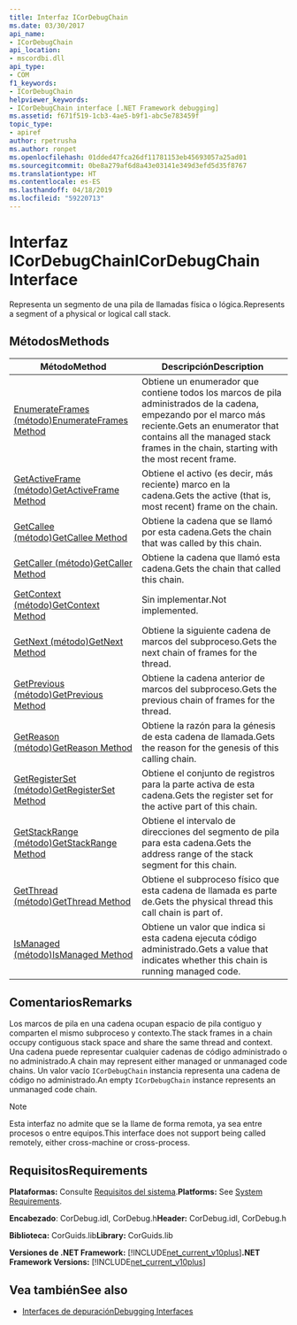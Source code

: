 ```yaml
---
title: Interfaz ICorDebugChain
ms.date: 03/30/2017
api_name:
- ICorDebugChain
api_location:
- mscordbi.dll
api_type:
- COM
f1_keywords:
- ICorDebugChain
helpviewer_keywords:
- ICorDebugChain interface [.NET Framework debugging]
ms.assetid: f671f519-1cb3-4ae5-b9f1-abc5e783459f
topic_type:
- apiref
author: rpetrusha
ms.author: ronpet
ms.openlocfilehash: 01dded47fca26df11781153eb45693057a25ad01
ms.sourcegitcommit: 0be8a279af6d8a43e03141e349d3efd5d35f8767
ms.translationtype: HT
ms.contentlocale: es-ES
ms.lasthandoff: 04/18/2019
ms.locfileid: "59220713"
---
```

# <a name="icordebugchain-interface"></a><span data-ttu-id="5c65e-102">Interfaz ICorDebugChain</span><span class="sxs-lookup"><span data-stu-id="5c65e-102">ICorDebugChain Interface</span></span>

<span data-ttu-id="5c65e-103">Representa un segmento de una pila de llamadas física o lógica.</span><span class="sxs-lookup"><span data-stu-id="5c65e-103">Represents a segment of a physical or logical call stack.</span></span>  
  
## <a name="methods"></a><span data-ttu-id="5c65e-104">Métodos</span><span class="sxs-lookup"><span data-stu-id="5c65e-104">Methods</span></span>  
  
|<span data-ttu-id="5c65e-105">Método</span><span class="sxs-lookup"><span data-stu-id="5c65e-105">Method</span></span>|<span data-ttu-id="5c65e-106">Descripción</span><span class="sxs-lookup"><span data-stu-id="5c65e-106">Description</span></span>|  
|------------|-----------------|  
|[<span data-ttu-id="5c65e-107">EnumerateFrames (método)</span><span class="sxs-lookup"><span data-stu-id="5c65e-107">EnumerateFrames Method</span></span>](../../../../docs/framework/unmanaged-api/debugging/icordebugchain-enumerateframes-method.md)|<span data-ttu-id="5c65e-108">Obtiene un enumerador que contiene todos los marcos de pila administrados de la cadena, empezando por el marco más reciente.</span><span class="sxs-lookup"><span data-stu-id="5c65e-108">Gets an enumerator that contains all the managed stack frames in the chain, starting with the most recent frame.</span></span>|  
|[<span data-ttu-id="5c65e-109">GetActiveFrame (método)</span><span class="sxs-lookup"><span data-stu-id="5c65e-109">GetActiveFrame Method</span></span>](../../../../docs/framework/unmanaged-api/debugging/icordebugchain-getactiveframe-method.md)|<span data-ttu-id="5c65e-110">Obtiene el activo (es decir, más reciente) marco en la cadena.</span><span class="sxs-lookup"><span data-stu-id="5c65e-110">Gets the active (that is, most recent) frame on the chain.</span></span>|  
|[<span data-ttu-id="5c65e-111">GetCallee (método)</span><span class="sxs-lookup"><span data-stu-id="5c65e-111">GetCallee Method</span></span>](../../../../docs/framework/unmanaged-api/debugging/icordebugchain-getcallee-method.md)|<span data-ttu-id="5c65e-112">Obtiene la cadena que se llamó por esta cadena.</span><span class="sxs-lookup"><span data-stu-id="5c65e-112">Gets the chain that was called by this chain.</span></span>|  
|[<span data-ttu-id="5c65e-113">GetCaller (método)</span><span class="sxs-lookup"><span data-stu-id="5c65e-113">GetCaller Method</span></span>](../../../../docs/framework/unmanaged-api/debugging/icordebugchain-getcaller-method.md)|<span data-ttu-id="5c65e-114">Obtiene la cadena que llamó esta cadena.</span><span class="sxs-lookup"><span data-stu-id="5c65e-114">Gets the chain that called this chain.</span></span>|  
|[<span data-ttu-id="5c65e-115">GetContext (método)</span><span class="sxs-lookup"><span data-stu-id="5c65e-115">GetContext Method</span></span>](../../../../docs/framework/unmanaged-api/debugging/icordebugchain-getcontext-method.md)|<span data-ttu-id="5c65e-116">Sin implementar.</span><span class="sxs-lookup"><span data-stu-id="5c65e-116">Not implemented.</span></span>|  
|[<span data-ttu-id="5c65e-117">GetNext (método)</span><span class="sxs-lookup"><span data-stu-id="5c65e-117">GetNext Method</span></span>](../../../../docs/framework/unmanaged-api/debugging/icordebugchain-getnext-method.md)|<span data-ttu-id="5c65e-118">Obtiene la siguiente cadena de marcos del subproceso.</span><span class="sxs-lookup"><span data-stu-id="5c65e-118">Gets the next chain of frames for the thread.</span></span>|  
|[<span data-ttu-id="5c65e-119">GetPrevious (método)</span><span class="sxs-lookup"><span data-stu-id="5c65e-119">GetPrevious Method</span></span>](../../../../docs/framework/unmanaged-api/debugging/icordebugchain-getprevious-method.md)|<span data-ttu-id="5c65e-120">Obtiene la cadena anterior de marcos del subproceso.</span><span class="sxs-lookup"><span data-stu-id="5c65e-120">Gets the previous chain of frames for the thread.</span></span>|  
|[<span data-ttu-id="5c65e-121">GetReason (método)</span><span class="sxs-lookup"><span data-stu-id="5c65e-121">GetReason Method</span></span>](../../../../docs/framework/unmanaged-api/debugging/icordebugchain-getreason-method.md)|<span data-ttu-id="5c65e-122">Obtiene la razón para la génesis de esta cadena de llamada.</span><span class="sxs-lookup"><span data-stu-id="5c65e-122">Gets the reason for the genesis of this calling chain.</span></span>|  
|[<span data-ttu-id="5c65e-123">GetRegisterSet (método)</span><span class="sxs-lookup"><span data-stu-id="5c65e-123">GetRegisterSet Method</span></span>](../../../../docs/framework/unmanaged-api/debugging/icordebugchain-getregisterset-method.md)|<span data-ttu-id="5c65e-124">Obtiene el conjunto de registros para la parte activa de esta cadena.</span><span class="sxs-lookup"><span data-stu-id="5c65e-124">Gets the register set for the active part of this chain.</span></span>|  
|[<span data-ttu-id="5c65e-125">GetStackRange (método)</span><span class="sxs-lookup"><span data-stu-id="5c65e-125">GetStackRange Method</span></span>](../../../../docs/framework/unmanaged-api/debugging/icordebugchain-getstackrange-method.md)|<span data-ttu-id="5c65e-126">Obtiene el intervalo de direcciones del segmento de pila para esta cadena.</span><span class="sxs-lookup"><span data-stu-id="5c65e-126">Gets the address range of the stack segment for this chain.</span></span>|  
|[<span data-ttu-id="5c65e-127">GetThread (método)</span><span class="sxs-lookup"><span data-stu-id="5c65e-127">GetThread Method</span></span>](../../../../docs/framework/unmanaged-api/debugging/icordebugchain-getthread-method.md)|<span data-ttu-id="5c65e-128">Obtiene el subproceso físico que esta cadena de llamada es parte de.</span><span class="sxs-lookup"><span data-stu-id="5c65e-128">Gets the physical thread this call chain is part of.</span></span>|  
|[<span data-ttu-id="5c65e-129">IsManaged (método)</span><span class="sxs-lookup"><span data-stu-id="5c65e-129">IsManaged Method</span></span>](../../../../docs/framework/unmanaged-api/debugging/icordebugchain-ismanaged-method.md)|<span data-ttu-id="5c65e-130">Obtiene un valor que indica si esta cadena ejecuta código administrado.</span><span class="sxs-lookup"><span data-stu-id="5c65e-130">Gets a value that indicates whether this chain is running managed code.</span></span>|  
  
## <a name="remarks"></a><span data-ttu-id="5c65e-131">Comentarios</span><span class="sxs-lookup"><span data-stu-id="5c65e-131">Remarks</span></span>  
 <span data-ttu-id="5c65e-132">Los marcos de pila en una cadena ocupan espacio de pila contiguo y comparten el mismo subproceso y contexto.</span><span class="sxs-lookup"><span data-stu-id="5c65e-132">The stack frames in a chain occupy contiguous stack space and share the same thread and context.</span></span> <span data-ttu-id="5c65e-133">Una cadena puede representar cualquier cadenas de código administrado o no administrado.</span><span class="sxs-lookup"><span data-stu-id="5c65e-133">A chain may represent either managed or unmanaged code chains.</span></span> <span data-ttu-id="5c65e-134">Un valor vacío `ICorDebugChain` instancia representa una cadena de código no administrado.</span><span class="sxs-lookup"><span data-stu-id="5c65e-134">An empty `ICorDebugChain` instance represents an unmanaged code chain.</span></span>  
  
> [!NOTE]
>  <span data-ttu-id="5c65e-135">Esta interfaz no admite que se la llame de forma remota, ya sea entre procesos o entre equipos.</span><span class="sxs-lookup"><span data-stu-id="5c65e-135">This interface does not support being called remotely, either cross-machine or cross-process.</span></span>  
  
## <a name="requirements"></a><span data-ttu-id="5c65e-136">Requisitos</span><span class="sxs-lookup"><span data-stu-id="5c65e-136">Requirements</span></span>  
 <span data-ttu-id="5c65e-137">**Plataformas:** Consulte [Requisitos del sistema](../../../../docs/framework/get-started/system-requirements.md).</span><span class="sxs-lookup"><span data-stu-id="5c65e-137">**Platforms:** See [System Requirements](../../../../docs/framework/get-started/system-requirements.md).</span></span>  
  
 <span data-ttu-id="5c65e-138">**Encabezado**: CorDebug.idl, CorDebug.h</span><span class="sxs-lookup"><span data-stu-id="5c65e-138">**Header:** CorDebug.idl, CorDebug.h</span></span>  
  
 <span data-ttu-id="5c65e-139">**Biblioteca:** CorGuids.lib</span><span class="sxs-lookup"><span data-stu-id="5c65e-139">**Library:** CorGuids.lib</span></span>  
  
 <span data-ttu-id="5c65e-140">**Versiones de .NET Framework:** [!INCLUDE[net_current_v10plus](../../../../includes/net-current-v10plus-md.md)]</span><span class="sxs-lookup"><span data-stu-id="5c65e-140">**.NET Framework Versions:** [!INCLUDE[net_current_v10plus](../../../../includes/net-current-v10plus-md.md)]</span></span>  
  
## <a name="see-also"></a><span data-ttu-id="5c65e-141">Vea también</span><span class="sxs-lookup"><span data-stu-id="5c65e-141">See also</span></span>

- [<span data-ttu-id="5c65e-142">Interfaces de depuración</span><span class="sxs-lookup"><span data-stu-id="5c65e-142">Debugging Interfaces</span></span>](../../../../docs/framework/unmanaged-api/debugging/debugging-interfaces.md)
